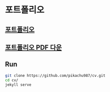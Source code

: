 # 포트폴리오

## [포트폴리오](https://pikachu987.github.io/cv/)

## [포트폴리오 PDF 다운](https://pikachu987.github.io/cv/resources/Gwanho_Kim_CV.pdf?v=2)


## Run

```bash
git clone https://github.com/pikachu987/cv.git
cd cv/
jekyll serve
```